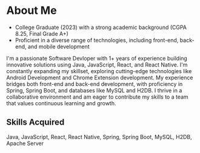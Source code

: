 # About Me 
- College Graduate (2023) with a strong academic background (CGPA 8.25, Final Grade A+)
- Proficient in a diverse range of technologies, including front-end, back-end, and mobile development

I'm a passionate Software Devloper with 1+ years of experience building innovative solutions using Java, JavaScript, React, and React Native.  I'm constantly expanding my skillset, exploring cutting-edge technologies like Android Development and Chrome Extension development.  My experience bridges both front-end and back-end development, with proficiency in Spring, Spring Boot, and databases like MySQL and H2DB.  I thrive in a collaborative environment and am eager to contribute my skills to a team that values continuous learning and growth.

## Skills Acquired
Java, JavaScript, React, React Native, Spring, Spring Boot, MySQL, H2DB, Apache Server



<!---
Rahul3998/Rahul3998 is a ✨ special ✨ repository because its `README.md` (this file) appears on your GitHub profile.
You can click the Preview link to take a look at your changes.
--->

